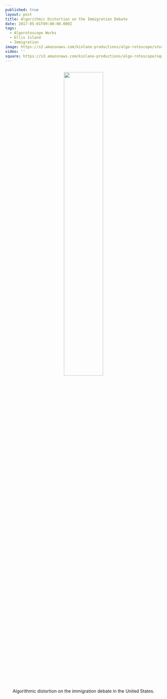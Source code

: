 ```yaml
---
published: true
layout: post
title: Algorithmic Distortion on the Immigration Debate
date: 2017-05-01T09:00:00.000Z
tags:
  - Algorotoscope Works
  - Ellis Island
  - Immigration
image: https://s3.amazonaws.com/kinlane-productions/algo-rotoscope/stories/ellis-island-nazi-poster.jpg
video: ''
square: https://s3.amazonaws.com/kinlane-productions/algo-rotoscope/square/ellis-island-nazi-poster_square.jpg
---
```

<p align="center"><img src="{{ page.image }}" width="50%" style="padding: 15px;" /></p>
<center>Algorithmic distortion on the immigration debate in the United States.</center>
